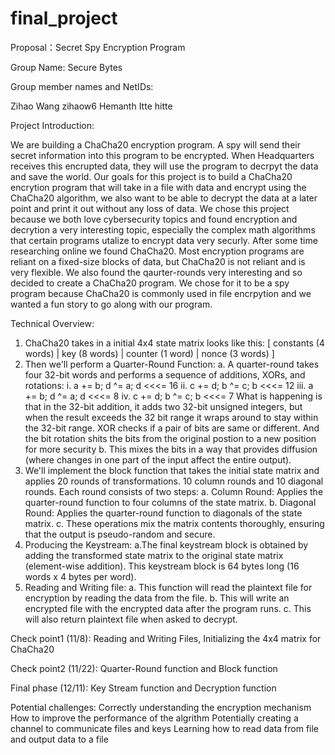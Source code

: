 # final_project

Proposal：Secret Spy Encryption Program

Group Name: Secure Bytes

Group member names and NetIDs:

Zihao Wang zihaow6
Hemanth Itte hitte

Project Introduction:

We are building a ChaCha20 encryption program. A spy will send their secret information into this program to be encrypted. When Headquarters receives this encrupted data, they will use the program to decrpyt the data and save the world. Our goals for this project is to build a ChaCha20 encrytion program that will take in a file with data and encrypt using the ChaCha20 algorithm, we also want to be able to decrypt the data at a later point and print it out without any loss of data. We chose this project because we both love cybersecurity topics and found encryption and decrytion a very interesting topic, especially the complex math algorithms that certain programs utalize to encrypt data very securly. After some time researching online we found ChaCha20. Most encryption programs are reliant on a fixed-size blocks of data, but ChaCha20 is not reliant and is very flexible. We also found the qaurter-rounds very interesting and so decided to create a ChaCha20 program. We chose for it to be a spy program because ChaCha20 is commonly used in file encrpytion and we wanted a fun story to go along with our program.

Technical Overview:

1. ChaCha20 takes in a initial 4x4 state matrix looks like this:
	[ constants (4 words) | key (8 words) | counter (1 word) | nonce (3 words) ]
2. Then we'll perform a Quarter-Round Function:
	a. A quarter-round takes four 32-bit words and performs a sequence of additions, XORs, and rotations:
			i. a += b; d ^= a; d <<<= 16
			ii. c += d; b ^= c; b <<<= 12
			iii. a += b; d ^= a; d <<<= 8
			iv. c += d; b ^= c; b <<<= 7
   What is happening is that in the 32-bit addition, it adds two 32-bit unsigned integers, but when the result exceeds the 32 bit range it wraps around to stay within the 32-bit range. XOR checks if a pair of bits are same or different. And the bit rotation shits the bits from the original postion to a new position for more security 
	b. This mixes the bits in a way that provides diffusion (where changes in one part of the input affect the entire output).
4. We'll implement the block function that takes the initial state matrix and applies 20 rounds of transformations. 10 column rounds and 10 diagonal rounds. Each round consists of two steps:
	a. Column Round: Applies the quarter-round function to four columns of the state matrix.
	b. Diagonal Round: Applies the quarter-round function to diagonals of the state matrix.
	c.  These operations mix the matrix contents thoroughly, ensuring that the output is pseudo-random and secure.
5. Producing the Keystream:
	a.The final keystream block is obtained by adding the transformed state matrix to the original state matrix (element-wise addition). This keystream block is 64 bytes long (16 words x 4 bytes per word).
6. Reading and Writing file:
   a. This function will read the plaintext file for encryption by reading the data from the file.
   b. This will write an encrypted file with the encrypted data after the program runs.
   c. This will also return plaintext file when asked to decrypt. 
	
	

Check point1 (11/8): Reading and Writing Files, Initializing the 4x4 matrix for ChaCha20

Check point2 (11/22): Quarter-Round function and Block function

Final phase (12/11): Key Stream function and Decryption function

Potential challenges:
Correctly understanding the encryption mechanism 
How to improve the performance of the algrithm
Potentially creating a channel to communicate files and keys
Learning how to read data from file and output data to a file


